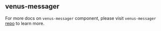 ## venus-messager

For more docs on `venus-messager` component, please visit `venus-messager` [repo](https://github.com/filecoin-project/venus-messager/tree/main/docs) to learn more.